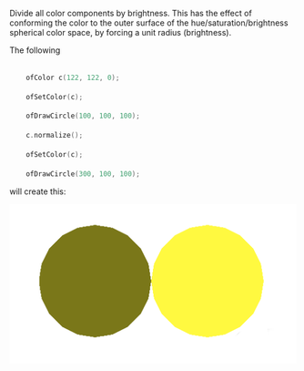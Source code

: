Divide all color components by brightness. This has the effect of conforming the color to the outer surface of the hue/saturation/brightness spherical color space, by forcing a unit radius (brightness).



The following

```cpp

	ofColor c(122, 122, 0);

	ofSetColor(c);

	ofDrawCircle(100, 100, 100);

	c.normalize();

	ofSetColor(c);

	ofDrawCircle(300, 100, 100);

```



will create this:



![ofNorm](../images/ofColor.normalize.example.png)
